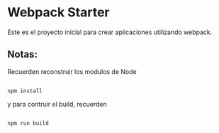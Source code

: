 # Webpack Starter

Este es el proyecto inicial para crear aplicaciones utilizando webpack.

## Notas:
Recuerden reconstruir  los modulos de Node
```

npm install
```

y para contruir el build, recuerden
```

npm run build
```